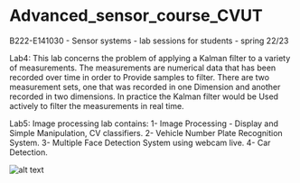 # Advanced_sensor_course_CVUT
B222-E141030 - Sensor systems - lab sessions for students - spring 22/23

Lab4:
This lab concerns the problem of applying a Kalman filter to a variety of measurements.
The measurements are numerical data that has been recorded over time in order to
Provide samples to filter. There are two measurement sets, one that was recorded in one
Dimension and another recorded in two dimensions. In practice the Kalman filter would be
Used actively to filter the measurements in real time.

Lab5:
Image processing lab contains:
  1- Image Processing - Display and Simple Manipulation, CV classifiers.
  2-  Vehicle Number Plate Recognition System.
  3- Multiple Face Detection System using webcam live.
  4- Car Detection.
  
  
  
  ![alt text]([http://url/to/img.png](https://github.com/sulimanbadour1/Advanced_sensor_course_CVUT/blob/main/Lab5_image/1.PNG?raw=true))
